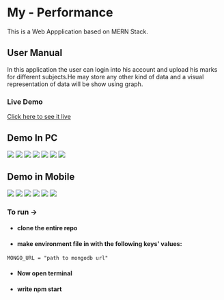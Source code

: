 # My - Performance
This is a Web Appplication based on MERN Stack. 

## User Manual
In this application the user can login into his account and upload his marks for different subjects.He may store any other kind of data and a visual representation of data will be show using graph.

### Live Demo
[Click here to see it live](https://my-performance.vercel.app/)


## Demo In PC
![](/demo/Index.png)
![](/demo/Login.png)
![](/demo/Register.png)
![](/demo/Home.png)
![](/demo/ScoreCard.png)
![](/demo/AddSubject.jpg)
![](/demo/Settings.png)

## Demo in Mobile
![](/demo/Mobile-Index.png)
![](/demo/Mobile-Login.png)
![](/demo/Mobile-register.png)
![](/demo/Mobile-home.png)
![](/demo/Mobile-ScoreCard.png)
![](/demo/Mobile-Settings.png)

### To run -> 
* #### clone the entire repo
* #### make environment file in with the following keys' values:
```
MONGO_URL = "path to mongodb url"
```
* #### Now open terminal
* #### write npm start
